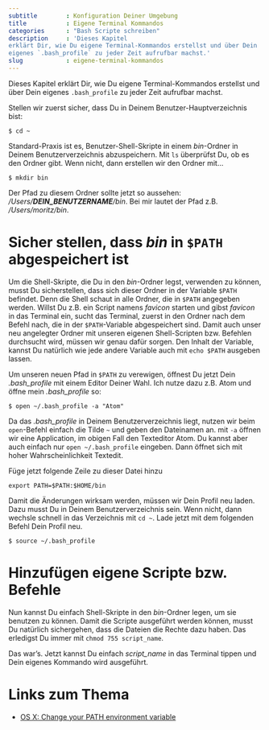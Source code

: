 ```yaml
---
subtitle        : Konfiguration Deiner Umgebung
title           : Eigene Terminal Kommandos
categories      : "Bash Scripte schreiben"
description     : 'Dieses Kapitel
erklärt Dir, wie Du eigene Terminal-Kommandos erstellst und über Dein
eigenes `.bash_profile` zu jeder Zeit aufrufbar machst.'
slug            : eigene-terminal-kommandos
---
```

Dieses Kapitel erklärt Dir, wie Du eigene Terminal-Kommandos erstellst
und über Dein eigenes `.bash_profile` zu jeder Zeit aufrufbar machst.
<!-- readmore -->

Stellen wir zuerst sicher, dass Du in Deinem Benutzer-Hauptverzeichnis
bist:

    $ cd ~

Standard-Praxis ist es, Benutzer-Shell-Skripte in einem *bin*-Ordner in
Deinem Benutzerverzeichnis abzuspeichern. Mit `ls` überprüfst Du, ob es
den Ordner gibt. Wenn nicht, dann erstellen wir den Ordner mit…

    $ mkdir bin

Der Pfad zu diesem Ordner sollte jetzt so aussehen:
*/Users/**DEIN\_BENUTZERNAME**/bin*. Bei mir lautet der Pfad z.B.
*/Users/moritz/bin*.

# Sicher stellen, dass *bin* in `$PATH` abgespeichert ist

Um die Shell-Skripte, die Du in den *bin*-Ordner legst, verwenden zu
können, musst Du sicherstellen, dass sich dieser Ordner in der Variable
`$PATH` befindet. Denn die Shell schaut in alle Ordner, die in `$PATH`
angegeben werden. Willst Du z.B. ein Script namens *favicon* starten und
gibst *favicon* in das Terminal ein, sucht das Terminal, zuerst in den
Ordner nach dem Befehl nach, die in der `$PATH`-Variable abgespeichert
sind. Damit auch unser neu angelegter Ordner mit unseren eigenen
Shell-Scripten bzw. Befehlen durchsucht wird, müssen wir genau dafür
sorgen. Den Inhalt der Variable, kannst Du natürlich wie jede andere
Variable auch mit `echo $PATH` ausgeben lassen.

Um unseren neuen Pfad in `$PATH` zu verewigen, öffnest Du jetzt Dein
*.bash\_profile* mit einem Editor Deiner Wahl. Ich nutze dazu z.B. Atom
und öffne mein *.bash\_profile* so:

    $ open ~/.bash_profile -a "Atom"

Da das *.bash\_profile* in Deinem Benutzerverzeichnis liegt, nutzen wir
beim `open`-Befehl einfach die Tilde `~` und geben den Dateinamen an.
mit `-a` öffnen wir eine Application, im obigen Fall den Texteditor
Atom. Du kannst aber auch einfach nur `open ~/.bash_profile` eingeben.
Dann öffnet sich mit hoher Wahrscheinlichkeit Textedit.

Füge jetzt folgende Zeile zu dieser Datei hinzu

    export PATH=$PATH:$HOME/bin

Damit die Änderungen wirksam werden, müssen wir Dein Profil neu laden.
Dazu musst Du in Deinem Benutzerverzeichnis sein. Wenn nicht, dann
wechsle schnell in das Verzeichnis mit `cd ~`. Lade jetzt mit dem
folgenden Befehl Dein Profil neu.

    $ source ~/.bash_profile

# Hinzufügen eigene Scripte bzw. Befehle

Nun kannst Du einfach Shell-Skripte in den *bin*-Ordner legen, um sie
benutzen zu können. Damit die Scripte ausgeführt werden können, musst Du
natürlich sichergehen, dass die Dateien die Rechte dazu haben. Das
erledigst Du immer mit `chmod 755 script_name`.

Das war’s. Jetzt kannst Du einfach *script\_name* in das Terminal tippen
und Dein eigenes Kommando wird ausgeführt.

# Links zum Thema

  - [OS X: Change your PATH environment
    variable](http://www.tech-recipes.com/rx/2621/os_x_change_path_environment_variable/)
